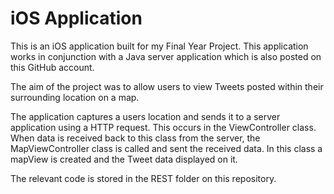 iOS Application
====
This is an iOS application built for my Final Year Project.
This application works in conjunction with a Java server application which is also posted on this GitHub account.

The aim of the project was to allow users to view Tweets posted within their surrounding location on a map.

The application captures a users location and sends it to a server application using a HTTP request. This occurs in the ViewController class. When data is received back to this class from the server, the MapViewController class is called and sent the received data. In this class a mapView is created and the Tweet data displayed on it.

The relevant code is stored in the REST folder on this repository.
